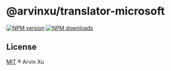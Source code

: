 # @arvinxu/translator-microsoft

[![NPM version][version-image]][version-url] [![NPM downloads][download-image]][download-url]

## License

[MIT](../../LICENSE) ® Arvin Xu

<!-- npm url -->

[version-image]: http://img.shields.io/npm/v/@arvinxu/translator-microsoft.svg?color=deepgreen&label=latest
[version-url]: http://npmjs.org/package/@arvinxu/translator-microsoft
[download-image]: https://img.shields.io/npm/dm/@arvinxu/translator-microsoft.svg
[download-url]: https://npmjs.org/package/@arvinxu/translator-microsoft

